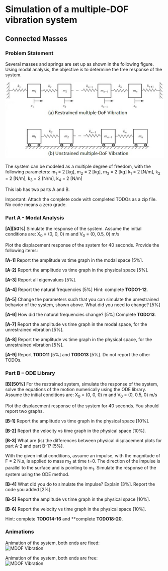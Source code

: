# Simulation of a multiple-DOF vibration system
## Connected Masses


### Problem Statement
Several masses and springs are set up as shown in the following figure. Using modal analysis, the objective is to determine the free response of the system.

![drawer](./images/connected_masses.jpg)

The system can be modeled as a multiple degree of freedom, with the following parameters:
m<sub>1</sub> = 2 [kg], m<sub>2</sub> = 2 [kg], m<sub>3</sub> = 2 [kg] 
k<sub>1</sub> = 2 [N/m], k<sub>2</sub> = 2 [N/m], k<sub>3</sub> = 2 [N/m], k<sub>4</sub> = 2 [N/m]

This lab has two parts A and B.

Important: Attach the complete code with completed TODOs as a zip file. No code means a zero grade.


### Part A - Modal Analysis 
**[A][50%]** Simulate the response of the system. Assume the initial conditions are:
X<sub>0</sub> = (0, 0, 0) m and V<sub>0</sub> = (0, 0.5, 0) m/s

Plot the displacement response of the system for 40 seconds. Provide the following items:

**[A-1]** Report the amplitude vs time graph in the modal space [5%]. 

**[A-2]** Report the amplitude vs time graph in the physical space [5%].

**[A-3]** Report all eigenvalues [5%].

**[A-4]** Report the natural frequencies [5%] Hint: complete **TODO1-12**.

**[A-5]** Change the parameters such that you can simulate the unrestrained behavior of the system, shown above. What did you need to change? [5%]

**[A-6]** How did the natural frequencies change? [5%] Complete **TODO13**.  

**[A-7]** Report the amplitude vs time graph in the modal space, for the unrestrained vibration [5%]. 

**[A-8]** Report the amplitude vs time graph in the physical space, for the unrestrained vibration [5%].

**[A-9]** Report **TODO11** [5%] and **TODO13** [5%]. Do not report the other TODOs.


### Part B – ODE Library 
**[B][50%]** 
For the restrained system, simulate the response of the system, solve the equations of the motion numerically using the ODE library. Assume the initial conditions are:
X<sub>0</sub> = (0, 0, 0) m and V<sub>0</sub> = (0, 0.5, 0) m/s

Plot the displacement response of the system for 40 seconds. You should report two graphs. 

**[B-1]** Report the amplitude vs time graph in the physical space [10%]. 

**[B-2]** Report the velocity vs time graph in the physical space [10%].

**[B-3]** What are (is) the differences between physical displacement plots for part A-2 and part B-1? [5%].

With the given initial conditions, assume an impulse, with the magnitude of F = 2 N.s,  is applied to mass m<sub>2</sub> at time t=0. The direction of the impulse is parallel to the surface and is pointing to m<sub>1</sub>. Simulate the response of the system using the ODE method.

**[B-4]** What did you do to simulate the impulse? Explain [3%]. Report the code you added [2%].

**[B-5]** Report the amplitude vs time graph in the physical space [10%].

**[B-6]** Report the velocity vs time graph in the physical space [10%]. 

Hint: complete **TODO14-16** and **complete **TODO18-20**. 


### Animations
Animation of the system, both ends are fixed:\
![MDOF Vibration](./images/mdof_restrained.gif)


Animation of the system, both ends are free:\
![MDOF Vibration](./images/mdof_unrestrained.gif)
